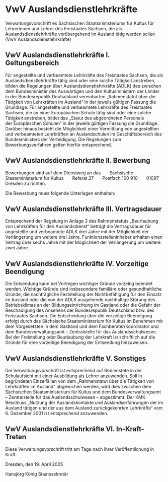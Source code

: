 # VwV Auslandsdienstlehrkräfte

Verwaltungsvorschrift es Sächsischen Staatsministeriums für Kultus für Lehrerinnen und Lehrer des Freistaates Sachsen, die als Auslandsdienstlehrkräfte vorübergehend im Ausland tätig werden sollen (VwV Auslandsdienstlehrkräfte)

## VwV Auslandsdienstlehrkräfte I. Geltungsbereich

Für angestellte und verbeamtete Lehrkräfte des Freistaates Sachsen, die als Auslandsdienstlehrkräfte tätig sind oder eine solche Tätigkeit anstreben, bilden die Regelungen über Auslandsdienstlehrkräfte (ADLK) des zwischen dem Bundesminister des Auswärtigen und den Kultusministern der Länder in der Bundesrepublik Deutschland vereinbarten „Rahmenstatut über die Tätigkeit von Lehrkräften im Ausland“ in der jeweils gültigen Fassung die Grundlage. 
         Für angestellte und verbeamtete Lehrkräfte des Freistaates Sachsen, die an einer Europäischen Schule tätig sind oder eine solche Tätigkeit anstreben, bildet das „Statut des abgeordneten Personals der Europäischen Schulen“ in der jeweils gültigen Fassung die Grundlage. 
         Darüber hinaus besteht die Möglichkeit einer Vermittlung von angestellten und verbeamteten Lehrkräften an Auslandschulen im Geschäftsbereich des Bundesministers der Verteidigung. Die Regelungen zum Bewerbungsverfahren gelten hierfür entsprechend.


## VwV Auslandsdienstlehrkräfte II. Bewerbung

Bewerbungen sind auf dem Dienstweg an das 
               Sächsische Staatsministerium für Kultus 
               Referat 27 
               Postfach 100 910 
               01097 Dresden zu richten.

Die Bewerbung muss folgende Unterlagen enthalten:


## VwV Auslandsdienstlehrkräfte III. Vertragsdauer

Entsprechend der Regelung in Anlage 3 des Rahmenstatuts „Beurlaubung von Lehrkräften für den Auslandsdienst“ beträgt die Vertragsdauer für angestellte und verbeamtete ADLK drei Jahre mit der Möglichkeit der Verlängerung um weitere drei Jahre. Funktionsstelleninhaber erhalten einen Vertrag über sechs Jahre mit der Möglichkeit der Verlängerung um weitere zwei Jahre.


## VwV Auslandsdienstlehrkräfte IV. Vorzeitige Beendigung

Die Entsendung kann bei Vorliegen wichtiger Gründe vorzeitig beendet werden. Wichtige Gründe sind insbesondere familiäre oder gesundheitliche Gründe, die nachträgliche Feststellung der Nichtbefähigung für den Einsatz im Ausland oder die von der ADLK ausgehende nachhaltige Störung des Betriebsklimas an der Bildungseinrichtung im Gastland oder die Gefahr der Beschädigung des Ansehens der Bundesrepublik Deutschland bzw. des Freistaates Sachsen. 
         Die Entscheidung über die vorzeitige Beendigung erfolgt durch das Sächsische Staatsministerium für Kultus im Benehmen mit dem Vorgesetzten in dem Gastland und dem Fachberater/Koordinator und dem Bundesverwaltungsamt – Zentralstelle für das Auslandsschulwesen. 
         Bei der Freistellung oder Beurlaubung der Lehrkraft ist schriftlich auf die Gründe für eine vorzeitige Beendigung der Entsendung hinzuweisen.


## VwV Auslandsdienstlehrkräfte V. Sonstiges

Die Verwaltungsvorschrift ist entsprechend auf Bedienstete in der Schulaufsicht mit einer Ausbildung als Lehrer anzuwenden. 
         Soll in begründeten Einzelfällen von dem „Rahmenstatut über die Tätigkeit von Lehrkräften im Ausland“ abgewichen werden, wird dies zwischen dem Sächsischen Staatsministerium für Kultus und dem Bundesverwaltungsamt – Zentralstelle für das Auslandsschulwesen – abgestimmt. 
         Der KMK-Beschluss „Nutzung der Auslandskontakte und Auslandserfahrungen der im Ausland tätigen und der aus dem Ausland zurückgekehrten Lehrkräfte“ vom 6. Dezember 2001 ist entsprechend anzuwenden.


## VwV Auslandsdienstlehrkräfte VI. In-Kraft-Treten

Diese Verwaltungsvorschrift tritt am Tage nach ihrer Veröffentlichung in Kraft.

Dresden, den 19. April 2005

Hansjörg König 
           Staatssekretär

